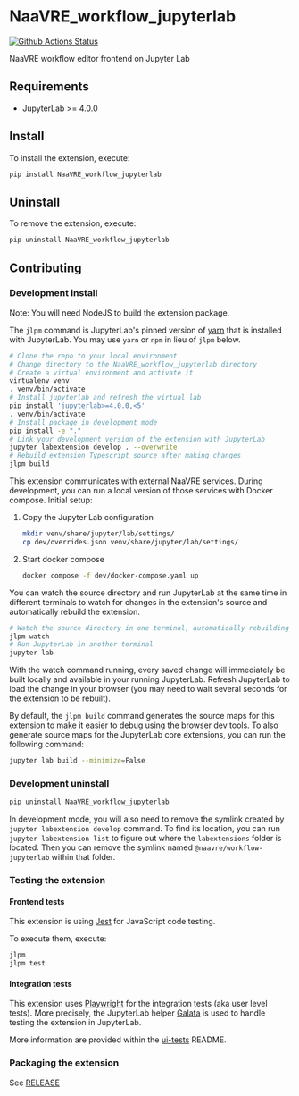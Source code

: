 # NaaVRE_workflow_jupyterlab

[![Github Actions Status](https://github.com/NaaVRE/NaaVRE-workflow-jupyterlab/workflows/Build/badge.svg)](https://github.com/NaaVRE/NaaVRE-workflow-jupyterlab/actions/workflows/build.yml)

NaaVRE workflow editor frontend on Jupyter Lab

## Requirements

- JupyterLab >= 4.0.0

## Install

To install the extension, execute:

```bash
pip install NaaVRE_workflow_jupyterlab
```

## Uninstall

To remove the extension, execute:

```bash
pip uninstall NaaVRE_workflow_jupyterlab
```

## Contributing

### Development install

Note: You will need NodeJS to build the extension package.

The `jlpm` command is JupyterLab's pinned version of
[yarn](https://yarnpkg.com/) that is installed with JupyterLab. You may use
`yarn` or `npm` in lieu of `jlpm` below.

```bash
# Clone the repo to your local environment
# Change directory to the NaaVRE_workflow_jupyterlab directory
# Create a virtual environment and activate it
virtualenv venv
. venv/bin/activate
# Install jupyterlab and refresh the virtual lab
pip install 'jupyterlab>=4.0.0,<5'
. venv/bin/activate
# Install package in development mode
pip install -e "."
# Link your development version of the extension with JupyterLab
jupyter labextension develop . --overwrite
# Rebuild extension Typescript source after making changes
jlpm build
```

This extension communicates with external NaaVRE services. During development, you can run a local version of those services with Docker compose. Initial setup:

1. Copy the Jupyter Lab configuration
   ```bash
   mkdir venv/share/jupyter/lab/settings/
   cp dev/overrides.json venv/share/jupyter/lab/settings/
   ```
2. Start docker compose
   ```bash
   docker compose -f dev/docker-compose.yaml up
   ```

You can watch the source directory and run JupyterLab at the same time in different terminals to watch for changes in the extension's source and automatically rebuild the extension.

```bash
# Watch the source directory in one terminal, automatically rebuilding when needed
jlpm watch
# Run JupyterLab in another terminal
jupyter lab
```

With the watch command running, every saved change will immediately be built locally and available in your running JupyterLab. Refresh JupyterLab to load the change in your browser (you may need to wait several seconds for the extension to be rebuilt).

By default, the `jlpm build` command generates the source maps for this extension to make it easier to debug using the browser dev tools. To also generate source maps for the JupyterLab core extensions, you can run the following command:

```bash
jupyter lab build --minimize=False
```

### Development uninstall

```bash
pip uninstall NaaVRE_workflow_jupyterlab
```

In development mode, you will also need to remove the symlink created by `jupyter labextension develop`
command. To find its location, you can run `jupyter labextension list` to figure out where the `labextensions`
folder is located. Then you can remove the symlink named `@naavre/workflow-jupyterlab` within that folder.

### Testing the extension

#### Frontend tests

This extension is using [Jest](https://jestjs.io/) for JavaScript code testing.

To execute them, execute:

```sh
jlpm
jlpm test
```

#### Integration tests

This extension uses [Playwright](https://playwright.dev/docs/intro) for the integration tests (aka user level tests).
More precisely, the JupyterLab helper [Galata](https://github.com/jupyterlab/jupyterlab/tree/master/galata) is used to handle testing the extension in JupyterLab.

More information are provided within the [ui-tests](./ui-tests/README.md) README.

### Packaging the extension

See [RELEASE](RELEASE.md)

